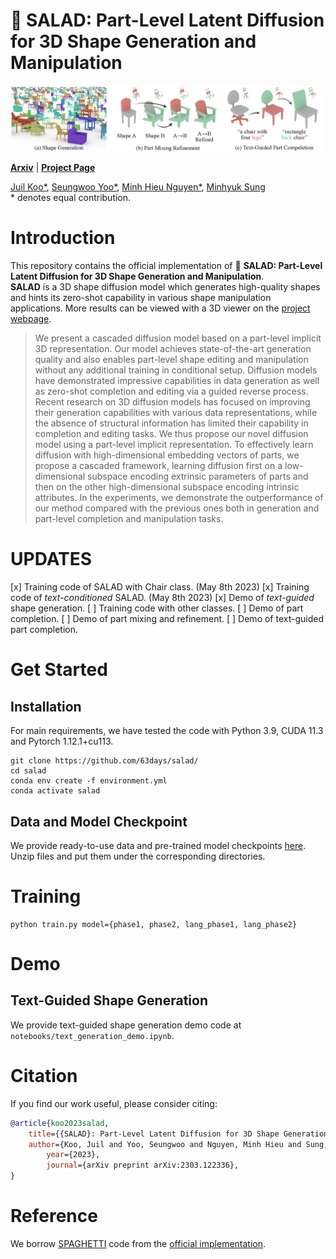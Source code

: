 # 🥗 SALAD: Part-Level Latent Diffusion for 3D Shape Generation and Manipulation

![teaser](./docs/images/salad_teaser.png)


[**Arxiv**](https://arxiv.org/abs/2303.12236) | [**Project Page**](https://salad3d.github.io/) <br>

[Juil Koo\*](https://63days.github.io/), [Seungwoo Yoo\*](https://dvelopery0115.github.io/), [Minh Hieu Nguyen\*](https://min-hieu.github.io/), [Minhyuk Sung](https://mhsung.github.io/) <br>
\* denotes equal contribution.

# Introduction
This repository contains the official implementation of 🥗 **SALAD: Part-Level Latent Diffusion for 3D Shape Generation and Manipulation**.<br>
**SALAD** is a 3D shape diffusion model which generates high-quality shapes and hints its zero-shot capability in various shape manipulation applications. More results can be viewed with a 3D viewer on the [project webpage](https://salad3d.github.io).

[//]: # (### Abstract)
> We present a cascaded diffusion model based on a part-level implicit 3D representation. Our model achieves state-of-the-art generation quality and also enables part-level shape editing and manipulation without any additional training in conditional setup. Diffusion models have demonstrated impressive capabilities in data generation as well as zero-shot completion and editing via a guided reverse process. Recent research on 3D diffusion models has focused on improving their generation capabilities with various data representations, while the absence of structural information has limited their capability in completion and editing tasks. We thus propose our novel diffusion model using a part-level implicit representation. To effectively learn diffusion with high-dimensional embedding vectors of parts, we propose a cascaded framework, learning diffusion first on a low-dimensional subspace encoding extrinsic parameters of parts and then on the other high-dimensional subspace encoding intrinsic attributes. In the experiments, we demonstrate the outperformance of our method compared with the previous ones both in generation and part-level completion and manipulation tasks.

# UPDATES

[x] Training code of SALAD with Chair class. (May 8th 2023)
[x] Training code of *text-conditioned* SALAD. (May 8th 2023)
[x] Demo of *text-guided* shape generation.
[ ] Training code with other classes.
[ ] Demo of part completion.
[ ] Demo of part mixing and refinement.
[ ] Demo of text-guided part completion.


# Get Started

## Installation

For main requirements, we have tested the code with Python 3.9, CUDA 11.3 and Pytorch 1.12.1+cu113.

```
git clone https://github.com/63days/salad/
cd salad
conda env create -f environment.yml
conda activate salad
```

## Data and Model Checkpoint
We provide ready-to-use data and pre-trained model checkpoints [here](https://kaistackr-my.sharepoint.com/:f:/g/personal/63days_kaist_ac_kr/ElMkKIvm33FPoJiuDYxGFNcBr53_Y8sMHIy196u9HDFrnQ?e=5LUp7b). 
Unzip files and put them under the corresponding directories.


# Training
```
python train.py model={phase1, phase2, lang_phase1, lang_phase2}
```

# Demo
## Text-Guided Shape Generation

We provide text-guided shape generation demo code at `notebooks/text_generation_demo.ipynb`.

# Citation
If you find our work useful, please consider citing:

```bibtex
@article{koo2023salad,
    title={{SALAD}: Part-Level Latent Diffusion for 3D Shape Generation and Manipulation},
    author={Koo, Juil and Yoo, Seungwoo and Nguyen, Minh Hieu and Sung, Minhyuk},
		year={2023},
		journal={arXiv preprint arXiv:2303.122336},
}
```

# Reference
We borrow [SPAGHETTI](https://amirhertz.github.io/spaghetti/) code from the [official implementation](https://github.com/amirhertz/spaghetti).
